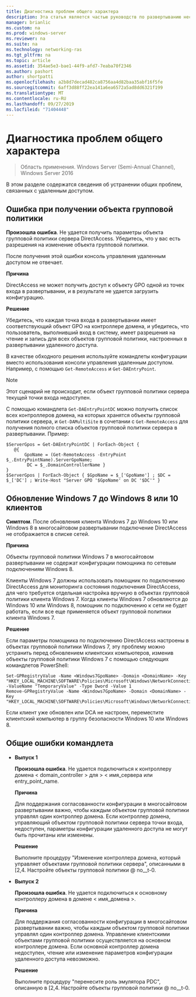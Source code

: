 ```yaml
---
title: Диагностика проблем общего характера
description: Эта статья является частью руководств по развертыванию нескольких серверов удаленного доступа в многосайтовом развертывании в Windows Server 2016.
manager: brianlic
ms.custom: na
ms.prod: windows-server
ms.reviewer: na
ms.suite: na
ms.technology: networking-ras
ms.tgt_pltfrm: na
ms.topic: article
ms.assetid: 354ae5e3-bae1-44f9-afd7-7eaba70f2346
ms.author: pashort
author: shortpatti
ms.openlocfilehash: a2b8d7decad482ca8756aa4d82baa35abf16f5fe
ms.sourcegitcommit: 6aff3d88ff22ea141a6ea6572a5ad8dd6321f199
ms.translationtype: MT
ms.contentlocale: ru-RU
ms.lasthandoff: 09/27/2019
ms.locfileid: "71404448"
---
```

# <a name="troubleshooting-general-issues"></a>Диагностика проблем общего характера

>Область применения. Windows Server (Semi-Annual Channel), Windows Server 2016

В этом разделе содержатся сведения об устранении общих проблем, связанных с удаленным доступом.  
  
## <a name="gpo-retrieval-error"></a>Ошибка при получении объекта групповой политики  
**Произошла ошибка**. Не удается получить параметры объекта групповой политики сервера DirectAccess. Убедитесь, что у вас есть разрешения на изменение объекта групповой политики.  
  
После получения этой ошибки консоль управления удаленным доступом не отвечает.  
  
**Причина**  
  
DirectAccess не может получить доступ к объекту GPO одной из точек входа в развертывании, и в результате не удается загрузить конфигурацию.  
  
**Решение**  
  
Убедитесь, что каждая точка входа в развертывании имеет соответствующий объект GPO на контроллере домена, и убедитесь, что пользователь, выполнивший вход в систему, имеет разрешения на чтение и запись для всех объектов групповой политики, настроенных в развертывании удаленного доступа.  
  
В качестве обходного решения используйте командлеты конфигурации вместо использования консоли управления удаленным доступом. Например, с помощью `Get-RemoteAccess` и `Get-DAEntryPoint`.  
  
> [!NOTE]  
> Этот сценарий не происходит, если объект групповой политики сервера текущей точки входа недоступен.  
  
С помощью командлета `Get-DAEntryPointDC` можно получить список всех контроллеров домена, на которых хранятся объекты групповой политики сервера, и `Get-DAMultiSite` в сочетании с `Get-RemoteAccess` для получения полного списка объектов групповой политики сервера в развертывании. Пример:  
  
```  
$ServerGpos = Get-DAEntryPointDC | ForEach-Object {   
   @{   
       GpoName = (Get-RemoteAccess -EntryPoint $_.EntryPointName).ServerGpoName;   
        DC = $_.DomainControllerName }   
}  
$ServerGpos | ForEach-Object { $GpoName = $_['GpoName'] ; $DC = $_['DC'] ; Write-Host "Server GPO '$GpoName' on DC '$DC'" }  
```  
  
## <a name="windows-7-to-windows-8-or-10-client-upgrade"></a>Обновление Windows 7 до Windows 8 или 10 клиентов  
**Симптом**. После обновления клиента Windows 7 до Windows 10 или Windows 8 в многосайтовом развертывании подключение DirectAccess не отображается в списке сетей.  
  
**Причина**  
  
Объекты групповой политики Windows 7 в многосайтовом развертывании не содержат конфигурации помощника по сетевым подключениям Windows 8.  
  
 Клиенты Windows 7 должны использовать помощник по подключению DirectAccess для мониторинга состояния подключения DirectAccess, для чего требуется отдельная настройка вручную в объектах групповой политики клиента Windows 7. Когда клиенты Windows 7 обновляются до Windows 10 или Windows 8, помощник по подключению к сети не будет работать, если все еще применяется объект групповой политики клиента Windows 7.  
  
**Решение**  
  
Если параметры помощника по подключению DirectAccess настроены в объектах групповой политики Windows 7, эту проблему можно устранить перед обновлением клиентских компьютеров, изменив объекты групповой политики Windows 7 с помощью следующих командлетов PowerShell:  
  
```  
Set-GPRegistryValue -Name <Windows7GpoName> -Domain <DomainName> -Key "HKEY_LOCAL_MACHINE\SOFTWARE\Policies\Microsoft\Windows\NetworkConnectivityAssistant" -ValueName "TemporaryValue" -Type Dword -Value 1  
Remove-GPRegistryValue -Name <Windows7GpoName> -Domain <DomainName> -Key "HKEY_LOCAL_MACHINE\SOFTWARE\Policies\Microsoft\Windows\NetworkConnectivityAssistant"  
```  
  
Если клиент уже обновлен или DCA не настроен, переместите клиентский компьютер в группу безопасности Windows 10 или Windows 8.  
  
## <a name="general-cmdlet-errors"></a>Общие ошибки командлета  
  
-   **Выпуск 1**  
  
    **Произошла ошибка**. Не удается подключиться к контроллеру домена < domain_controller > для > < имя_сервера или entry_point_name.  
  
    **Причина**  
  
    Для поддержания согласованности конфигурации в многосайтовом развертывании важно, чтобы каждым объектом групповой политики управлял один контроллер домена. Если контроллер домена, управляющий объектом групповой политики сервера точки входа, недоступен, параметры конфигурации удаленного доступа не могут быть прочитаны или изменены.  
  
    **Решение**  
  
    Выполните процедуру "Изменение контроллера домена, который управляет объектами групповой политики сервера", описанными в [2,4. Настройте объекты групповой политики @ no__t-0.  
  
-   **Выпуск 2**  
  
    **Произошла ошибка**. Не удается подключиться к основному контроллеру домена в домене < имя_домена >.  
  
    **Причина**  
  
    Для поддержания согласованности конфигурации в многосайтовом развертывании важно, чтобы каждым объектом групповой политики управлял один контроллер домена. Управление клиентскими объектами групповой политики осуществляется на основном контроллере домена. Если основной контроллер домена недоступен, чтение или изменение параметров конфигурации удаленного доступа невозможно.  
  
    **Решение**  
  
    Выполните процедуру "перенесите роль эмулятора PDC", описанную в [2,4. Настройте объекты групповой политики @ no__t-0.  
  


